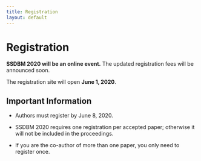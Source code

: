 ```yaml
---
title: Registration
layout: default
---
```



# Registration

**SSDBM 2020 will be an online event.** The updated registration fees will be announced soon.

The registration site will open **June 1, 2020**.

<!--
Early registration fees are available by June 5, 2020. Late registration fees apply from June 6, 2020 onwards.


|         | by June 5 | after June 6 |
|---------|-----------|--------------|
| regular | 450 €     | 550 €        |
| student | 350 €     | 450 €        |
-->


## Important Information

- Authors must register by June 8, 2020.

- SSDBM 2020 requires one registration per accepted paper; otherwise it will not be included in the proceedings.

- If you are the co-author of more than one paper, you only need to register once.

<!--
- Regular or Student Registration includes access to the 3-day conference, including lunch and coffee breaks, social dinner, and reception.

- In order to qualify for student rates, a letter from the advisor confirming student status must be sent via e-mail to the organizers (ssdbm2020@easychair.org).

- Conference registrants may purchase additional tickets for the social event during the online registration process.
-->

